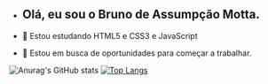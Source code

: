 
- ## Olá, eu sou o Bruno de Assumpção Motta.

- 🌱 Estou estudando HTML5 e CSS3 e JavaScript
- 👯 Estou em busca de oportunidades para começar a trabalhar.

![Anurag's GitHub stats](https://github-readme-stats.vercel.app/api?username=Bruno-Assumpcao-Motta&show_icons=true&theme=radical)
[![Top Langs](https://github-readme-stats.vercel.app/api/top-langs/?username=Bruno-Assumpcao-Motta&layout=compact)](https://github.com/Bruno-Assumpcao-Motta/github-readme-stats)
